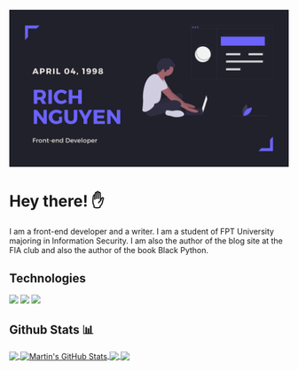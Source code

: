 
[![Header](https://github.com/minhgiau998/minhgiau998/blob/master/minhgiau998-banner.png?raw=true "Header")](https://giauminh.netlify.app)

# Hey there! ✋

I am a front-end developer and a writer. I am a student of FPT University majoring in Information Security. I am also the author of the blog site at the FIA ​​club and also the author of the book Black Python.

## Technologies

![](https://img.shields.io/badge/OS-Linux-informational?style=flat&logo=linux&logoColor=white&color=2bbc8a)
![](https://img.shields.io/badge/OS-Windows-informational?style=flat&logo=windows&logoColor=white&color=blue)
![](https://img.shields.io/badge/Editor-VisualStudio-informational?style=flat&logo=linux&logoColor=white&color=2bbc8a)

## Github Stats 📊

<a href="https://github.com/minhgiau998/minhgiau998">
  <img align="center" src="https://github-readme-stats.vercel.app/api/top-langs/?username=minhgiau998&hide=java,html&title_color=ffffff&text_color=c9cacc&icon_color=2bbc8a&bg_color=1d1f21" />
</a>
<a href="https://github.com/minhgiau998/minhgiau998">
  <img align="center" src="https://github-readme-stats.vercel.app/api?username=minhgiau998&show_icons=true&line_height=27&count_private=true&title_color=ffffff&text_color=c9cacc&icon_color=2bbc8a&bg_color=1d1f21" alt="Martin's GitHub Stats" />
</a>

<a href="https://github.com/minhgiau/iftools">
  <img align="center" src="https://github-readme-stats.vercel.app/api/pin/?username=minhgiau998&repo=iftools&title_color=ffffff&text_color=c9cacc&icon_color=2bbc8a&bg_color=1d1f21" />
</a>


<a href="https://github.com/EnjoTeam/enjo-front-end">
  <img align="center" src="https://github-readme-stats.vercel.app/api/pin/?username=EnjoTeam&repo=enjo-front-end&title_color=ffffff&text_color=c9cacc&icon_color=2bbc8a&bg_color=1d1f21" />
</a>
<!--stackedit_data:
eyJoaXN0b3J5IjpbLTE5MTU3NDUyMTQsMTUwNzExMDM5OSwxOT
U5MTA2MTQ2LC04ODE1Mzg3OSwxNzA0MzIzNTYsMTMxMTc2MjIy
OCwtMTY5NDY5Mjc5MSwtNjg0Mjk2NTg3XX0=
-->